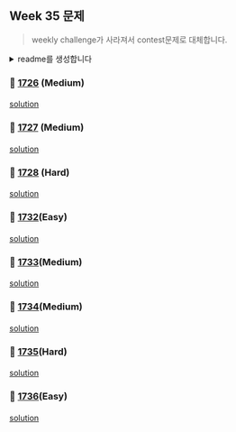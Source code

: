 ## Week 35 문제 
> weekly challenge가 사라져서 contest문제로 대체합니다.
<details>
  <summary>readme를 생성합니다</summary>
  <p>

```kotlin
    fun main() {
    //    ### 👀 [1710](https://leetcode.com/problemset/all/?search=1710&page=1)
        val start = 1718

        for (i in 0..7) {
            println("### \uD83D\uDC40 [${start + i}](https://leetcode.com/problemset/all/?search=${start + i}&page=1)")
            println("####\n" +
                    "[solution]()\n" +
                    "####")
        }
    }
```
</p>

</details>

### 👀 [1726](https://leetcode.com/problemset/all/?search=1726&page=1) (Medium)
####
[solution]()
####
### 👀 [1727](https://leetcode.com/problemset/all/?search=1727&page=1) (Medium)
####
[solution]()
####
### 👀 [1728](https://leetcode.com/problemset/all/?search=1728&page=1) (Hard)
####
[solution]()
####
### 👀 [1732](https://leetcode.com/problemset/all/?search=1732&page=1)(Easy)
####
[solution]()
####
### 👀 [1733](https://leetcode.com/problemset/all/?search=1733&page=1)(Medium)
####
[solution]()
####
### 👀 [1734](https://leetcode.com/problemset/all/?search=1734&page=1)(Medium)
####
[solution]()
####
### 👀 [1735](https://leetcode.com/problemset/all/?search=1735&page=1)(Hard)
####
[solution]()
####
### 👀 [1736](https://leetcode.com/problemset/all/?search=1736&page=1)(Easy)
####
[solution]()
####
